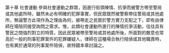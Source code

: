 第十章 社會運動
參與社會運動之群眾，因進行街頭陳情、抗爭而被警方帶至警局或其他處所時，雖然未必有明確的犯罪事實，但民眾既然被警察帶往警局或其他處所，無論警方此項作為之理由為何，被帶走之民眾於警方實力支配之下，即有由律師在場陪同接受詢問之需求。惟，此類社會運動所進行的陳情抗爭活動，往往具有警民之間強烈對立的特質，因此民眾被帶至警局或其他處所後，所面對的敵意也常高於一般的刑事犯罪案件的犯罪嫌疑人，律師在這種場合執行陪偵或其他職責時，也有異於通常的刑事案件陪偵，故特闢本章討論之。
